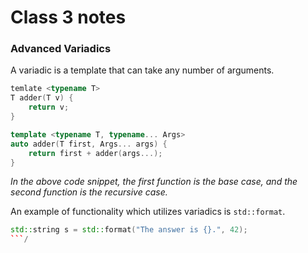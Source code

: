 # Class 3 notes

### Advanced Variadics
A variadic is a template that can take any number of arguments. 

```cpp
temlate <typename T>
T adder(T v) {
    return v;
}

template <typename T, typename... Args>
auto adder(T first, Args... args) {
    return first + adder(args...);
}
```

*In the above code snippet, the first function is the base case, and the second function is the recursive case.*

An example of functionality which utilizes variadics is `std::format`.
```cpp
std::string s = std::format("The answer is {}.", 42);
```/
